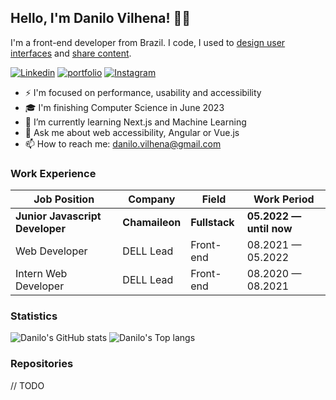 ## Hello, I'm Danilo Vilhena! 👋🏼

I'm a front-end developer from Brazil. I code, I used to [design user interfaces](https://danilovilhena.com/#designs) and [share content](https://instagram.com/dev_danilo).

<a href="https://www.linkedin.com/in/danilo-vilhena/en">![Linkedin](https://img.shields.io/badge/LinkedIn-0077B5?style=for-the-badge&logo=linkedin&logoColor=white)</a>
<a href="https://danilovilhena.com/">![portfolio](https://img.shields.io/badge/Portfolio-4d1a7f?style=for-the-badge&logo=Portfolio&logoColor=white)</a>
<a href="https://www.instagram.com/dev_danilo/">![Instagram](https://img.shields.io/badge/Instagram-E4405F?style=for-the-badge&logo=instagram&logoColor=white)</a>

* ⚡️ I'm focused on performance, usability and accessibility 
* 🎓 I'm finishing Computer Science in June 2023 
* 🌱 I’m currently learning Next.js and Machine Learning   
* 💬 Ask me about web accessibility, Angular or Vue.js  
* 📫 How to reach me: danilo.vilhena@gmail.com  

### Work Experience
| Job Position                     | Company            | Field                        | Work Period                |
| -------------------------------- | ------------------ | ---------------------------- | -------------------------- |
| **Junior Javascript Developer**  | **Chamaileon**     | **Fullstack**                | **05.2022 — until now**    |
| Web Developer                    | DELL Lead          | Front-end                    | 08.2021 — 05.2022          |
| Intern Web Developer             | DELL Lead          | Front-end                    | 08.2020 — 08.2021          |

### Statistics

![Danilo's GitHub stats](https://github-readme-stats.vercel.app/api?username=danilovilhena&show_icons=true&theme=react)
![Danilo's Top langs](https://github-readme-stats.vercel.app/api/top-langs/?username=danilovilhena&theme=react&layout=compact)

### Repositories

// TODO
